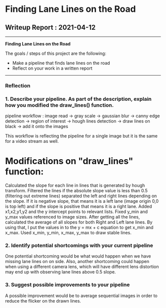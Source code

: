 # **Finding Lane Lines on the Road** 

## Writeup Report : 2021-04-12

---

**Finding Lane Lines on the Road**

The goals / steps of this project are the following:
* Make a pipeline that finds lane lines on the road
* Reflect on your work in a written report


[//]: # (Image References)

[image1]: ./test_images_output/solidWhiteRight_output.jpg "lane lines drawn on an image"

---

### Reflection

### 1. Describe your pipeline. As part of the description, explain how you modified the draw_lines() function.

 pipeline workflow :
image read -> gray scale -> gaussian blur -> canny edge detection -> region of interest ->
hough lines detection -> draw lines on black -> add it onto the images

This workflow is reflecting the pipeline for a single image but it is the same for a video stream as well.

  # Modifications on "draw_lines" function:
Calculated the slope for each line in lines that is generated by hough transform.
Filtered the lines if the absolute slope value is less than 0.5 (filtering out extreme lines)
separated the left and right lines depending on the slope. If it is negative slope, that means it is a left lane (image origin 0,0 is top left) and if the slope is positive that means it is a right lane.
Added x1,x2,y1,y2 and the y intercept points to relevant lists. 
Fixed y_min and y_max values referenced to image sizes.
After getting all the lines, calculated the average of all slopes for both Right and Left lane lines.
By using that, I put the values in to the y = mx + c equation to get x_min and x_max. 
Used x_min, y_min, x_max, y_max to draw stable lines.


### 2. Identify potential shortcomings with your current pipeline


One potential shortcoming would be what would happen when we have missing lane lines on on side.
Also, another shortcoming could happen when using a different camera lens, which will have different lens distortion may end up with observing lane lines above 0.5 slope. 


### 3. Suggest possible improvements to your pipeline

A possible improvement would be to average sequential images in order to reduce the flicker on the drawn lines.
